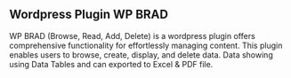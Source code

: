 <h2>Wordpress Plugin WP BRAD</h2>
<p>
WP BRAD (Browse, Read, Add, Delete) is a wordpress plugin offers comprehensive functionality for effortlessly managing content. This plugin enables users to browse, create, display, and delete data. Data showing using Data Tables and can exported to Excel & PDF file.
</p>